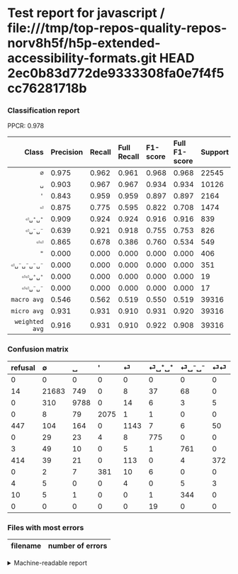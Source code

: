 # Test report for javascript / file:///tmp/top-repos-quality-repos-norv8h5f/h5p-extended-accessibility-formats.git HEAD 2ec0b83d772de9333308fa0e7f4f5cc76281718b

### Classification report

PPCR: 0.978

| Class | Precision | Recall | Full Recall | F1-score | Full F1-score | Support | Full Support | PPCR |
|------:|:----------|:-------|:------------|:---------|:---------|:--------|:-------------|:-----|
| `∅` | 0.975| 0.962| 0.961| 0.968| 0.968| 22545| 22559| 0.999 |
| `␣` | 0.903| 0.967| 0.967| 0.934| 0.934| 10126| 10126| 1.000 |
| `'` | 0.843| 0.959| 0.959| 0.897| 0.897| 2164| 2164| 1.000 |
| `⏎` | 0.875| 0.775| 0.595| 0.822| 0.708| 1474| 1921| 0.767 |
| `⏎␣⁺␣⁺` | 0.909| 0.924| 0.924| 0.916| 0.916| 839| 839| 1.000 |
| `⏎␣⁻␣⁻` | 0.639| 0.921| 0.918| 0.755| 0.753| 826| 829| 0.996 |
| `⏎⏎` | 0.865| 0.678| 0.386| 0.760| 0.534| 549| 963| 0.570 |
| `"` | 0.000| 0.000| 0.000| 0.000| 0.000| 406| 406| 1.000 |
| `⏎␣⁻␣⁻␣⁻␣⁻` | 0.000| 0.000| 0.000| 0.000| 0.000| 351| 361| 0.972 |
| `⏎⏎␣⁺␣⁺` | 0.000| 0.000| 0.000| 0.000| 0.000| 19| 19| 1.000 |
| `⏎⏎␣⁻␣⁻` | 0.000| 0.000| 0.000| 0.000| 0.000| 17| 21| 0.810 |
| `macro avg` | 0.546| 0.562| 0.519| 0.550| 0.519| 39316| 40208| 0.978 |
| `micro avg` | 0.931| 0.931| 0.910| 0.931| 0.920| 39316| 40208| 0.978 |
| `weighted avg` | 0.916| 0.931| 0.910| 0.922| 0.908| 39316| 40208| 0.978 |

### Confusion matrix

|refusal|  ∅| ␣| '| ⏎| ⏎␣⁺␣⁺| ⏎␣⁻␣⁻| ⏎⏎| "| ⏎⏎␣⁻␣⁻| ⏎␣⁻␣⁻␣⁻␣⁻| ⏎⏎␣⁺␣⁺| 
|:---|:---|:---|:---|:---|:---|:---|:---|:---|:---|:---|:---|
|0 |0 |0 |0 |0 |0 |0 |0 |0 |0 |0 |0 |
|14 |21683 |749 |0 |8 |37 |68 |0 |0 |0 |0 |0 |
|0 |310 |9788 |0 |14 |6 |3 |5 |0 |0 |0 |0 |
|0 |8 |79 |2075 |1 |1 |0 |0 |0 |0 |0 |0 |
|447 |104 |164 |0 |1143 |7 |6 |50 |0 |0 |0 |0 |
|0 |29 |23 |4 |8 |775 |0 |0 |0 |0 |0 |0 |
|3 |49 |10 |0 |5 |1 |761 |0 |0 |0 |0 |0 |
|414 |39 |21 |0 |113 |0 |4 |372 |0 |0 |0 |0 |
|0 |2 |7 |381 |10 |6 |0 |0 |0 |0 |0 |0 |
|4 |5 |0 |0 |4 |0 |5 |3 |0 |0 |0 |0 |
|10 |5 |1 |0 |0 |1 |344 |0 |0 |0 |0 |0 |
|0 |0 |0 |0 |0 |19 |0 |0 |0 |0 |0 |0 |

### Files with most errors

| filename | number of errors|
|:----:|:-----|

<details>
    <summary>Machine-readable report</summary>
```json
{
  "cl_report": {"\"": {"f1-score": 0.0, "precision": 0.0, "recall": 0.0, "support": 406}, "\u0027": {"f1-score": 0.8974913494809689, "precision": 0.8434959349593496, "recall": 0.9588724584103512, "support": 2164}, "macro avg": {"f1-score": 0.5502247703174519, "precision": 0.5463021931939586, "recall": 0.5623019292201495, "support": 39316}, "micro avg": {"f1-score": 0.9308424051276833, "precision": 0.9308424051276833, "recall": 0.9308424051276833, "support": 39316}, "weighted avg": {"f1-score": 0.9220342215901062, "precision": 0.9158679634680152, "recall": 0.9308424051276833, "support": 39316}, "\u2205": {"f1-score": 0.968445030036401, "precision": 0.9752181343887739, "recall": 0.9617653581725438, "support": 22545}, "\u23ce": {"f1-score": 0.8223021582733813, "precision": 0.8751914241960184, "recall": 0.7754409769335142, "support": 1474}, "\u23ce\u23ce": {"f1-score": 0.7599591419816139, "precision": 0.8651162790697674, "recall": 0.6775956284153005, "support": 549}, "\u23ce\u23ce\u2423\u207a\u2423\u207a": {"f1-score": 0.0, "precision": 0.0, "recall": 0.0, "support": 19}, "\u23ce\u23ce\u2423\u207b\u2423\u207b": {"f1-score": 0.0, "precision": 0.0, "recall": 0.0, "support": 17}, "\u23ce\u2423\u207a\u2423\u207a": {"f1-score": 0.9160756501182032, "precision": 0.9085580304806565, "recall": 0.9237187127532777, "support": 839}, "\u23ce\u2423\u207b\u2423\u207b": {"f1-score": 0.7545860188398611, "precision": 0.6389588581024349, "recall": 0.9213075060532687, "support": 826}, "\u23ce\u2423\u207b\u2423\u207b\u2423\u207b\u2423\u207b": {"f1-score": 0.0, "precision": 0.0, "recall": 0.0, "support": 351}, "\u2423": {"f1-score": 0.9336131247615413, "precision": 0.902785463936543, "recall": 0.9666205806833893, "support": 10126}},
  "cl_report_full": {"\"": {"f1-score": 0.0, "precision": 0.0, "recall": 0.0, "support": 406}, "\u0027": {"f1-score": 0.8974913494809689, "precision": 0.8434959349593496, "recall": 0.9588724584103512, "support": 2164}, "macro avg": {"f1-score": 0.5192077067370174, "precision": 0.5463021931939586, "recall": 0.5190590130056892, "support": 40208}, "micro avg": {"f1-score": 0.9204013882601478, "precision": 0.9308424051276833, "recall": 0.9101920015917231, "support": 40208}, "weighted avg": {"f1-score": 0.9078949688745236, "precision": 0.9145743008434827, "recall": 0.9101920015917231, "support": 40208}, "\u2205": {"f1-score": 0.9681423436697698, "precision": 0.9752181343887739, "recall": 0.9611684915111486, "support": 22559}, "\u23ce": {"f1-score": 0.7083978927796716, "precision": 0.8751914241960184, "recall": 0.5950026028110359, "support": 1921}, "\u23ce\u23ce": {"f1-score": 0.5340990667623834, "precision": 0.8651162790697674, "recall": 0.3862928348909657, "support": 963}, "\u23ce\u23ce\u2423\u207a\u2423\u207a": {"f1-score": 0.0, "precision": 0.0, "recall": 0.0, "support": 19}, "\u23ce\u23ce\u2423\u207b\u2423\u207b": {"f1-score": 0.0, "precision": 0.0, "recall": 0.0, "support": 21}, "\u23ce\u2423\u207a\u2423\u207a": {"f1-score": 0.9160756501182032, "precision": 0.9085580304806565, "recall": 0.9237187127532777, "support": 839}, "\u23ce\u2423\u207b\u2423\u207b": {"f1-score": 0.7534653465346536, "precision": 0.6389588581024349, "recall": 0.9179734620024126, "support": 829}, "\u23ce\u2423\u207b\u2423\u207b\u2423\u207b\u2423\u207b": {"f1-score": 0.0, "precision": 0.0, "recall": 0.0, "support": 361}, "\u2423": {"f1-score": 0.9336131247615413, "precision": 0.902785463936543, "recall": 0.9666205806833893, "support": 10126}},
  "ppcr": 0.9778153601273378
}
```
</details>
